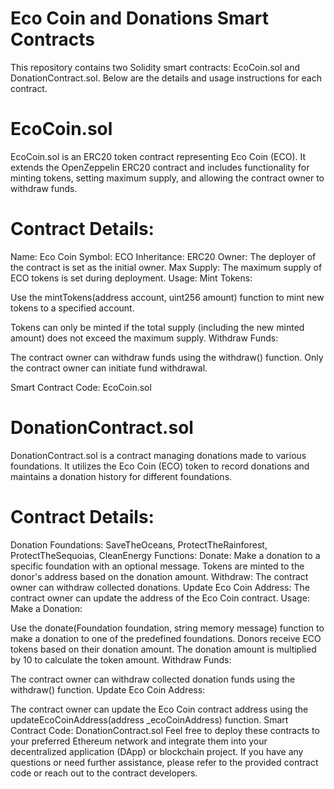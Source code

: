 # Eco Coin and Donations Smart Contracts
This repository contains two Solidity smart contracts: EcoCoin.sol and DonationContract.sol. Below are the details and usage instructions for each contract.

# EcoCoin.sol
EcoCoin.sol is an ERC20 token contract representing Eco Coin (ECO). It extends the OpenZeppelin ERC20 contract and includes functionality for minting tokens, setting maximum supply, and allowing the contract owner to withdraw funds.

# Contract Details:
Name: Eco Coin
Symbol: ECO
Inheritance: ERC20
Owner: The deployer of the contract is set as the initial owner.
Max Supply: The maximum supply of ECO tokens is set during deployment.
Usage:
Mint Tokens:

Use the mintTokens(address account, uint256 amount) function to mint new tokens to a specified account.

Tokens can only be minted if the total supply (including the new minted amount) does not exceed the maximum supply.
Withdraw Funds:

The contract owner can withdraw funds using the withdraw() function.
Only the contract owner can initiate fund withdrawal.

Smart Contract Code: EcoCoin.sol

# DonationContract.sol 
DonationContract.sol is a contract managing donations made to various foundations. It utilizes the Eco Coin (ECO) token to record donations and maintains a donation history for different foundations.

# Contract Details:
Donation Foundations: SaveTheOceans, ProtectTheRainforest, ProtectTheSequoias, CleanEnergy
Functions:
Donate: Make a donation to a specific foundation with an optional message. Tokens are minted to the donor's address based on the donation amount.
Withdraw: The contract owner can withdraw collected donations.
Update Eco Coin Address: The contract owner can update the address of the Eco Coin contract.
Usage:
Make a Donation:

Use the donate(Foundation foundation, string memory message) function to make a donation to one of the predefined foundations.
Donors receive ECO tokens based on their donation amount. The donation amount is multiplied by 10 to calculate the token amount.
Withdraw Funds:

The contract owner can withdraw collected donation funds using the withdraw() function.
Update Eco Coin Address:

The contract owner can update the Eco Coin contract address using the updateEcoCoinAddress(address _ecoCoinAddress) function.
Smart Contract Code: DonationContract.sol
Feel free to deploy these contracts to your preferred Ethereum network and integrate them into your decentralized application (DApp) or blockchain project. If you have any questions or need further assistance, please refer to the provided contract code or reach out to the contract developers.